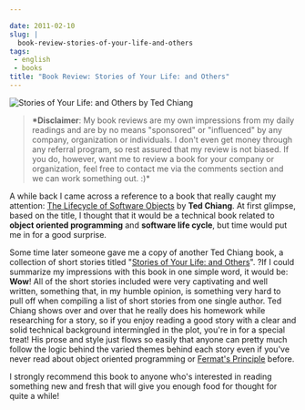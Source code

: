 ```yaml
---

date: 2011-02-10
slug: |
  book-review-stories-of-your-life-and-others
tags:
 - english
 - books
title: "Book Review: Stories of Your Life: and Others"
---
```

![Stories of Your Life: and Others by Ted Chiang](http://www.ogmaciel.com/wp-content/uploads/2011/02/cover-200x300.jpg)

> **\*Disclaimer**: My book reviews are my own impressions from my daily
> readings and are by no means "sponsored" or "influenced" by any
> company, organization or individuals. I don't even get money through
> any referral program, so rest assured that my review is not biased. If
> you do, however, want me to review a book for your company or
> organization, feel free to contact me via the comments section and we
> can work something out. :)\*

A while back I came across a reference to a book that really caught my
attention: [The Lifecycle of Software
Objects](http://www.amazon.com/Lifecycle-Software-Objects-Ted-Chiang/dp/1596063173/ref=sr_1_7?ie=UTF8&s=books&qid=1297290928&sr=8-7)
by **Ted Chiang**. At first glimpse, based on the title, I thought that
it would be a technical book related to **object oriented programming**
and **software life cycle**, but time would put me in for a good
surprise.

Some time later someone gave me a copy of another Ted Chiang book, a
collection of short stories titled "[Stories of Your Life: and
Others](http://www.amazon.com/Stories-Your-Life-Ted-Chiang/dp/1931520720/ref=sr_1_1?ie=UTF8&qid=1297351710&sr=8-1)". ?If
I could summarize my impressions with this book in one simple word, it
would be: **Wow**! All of the short stories included were very
captivating and well written, something that, in my humble opinion, is
something very hard to pull off when compiling a list of short stories
from one single author. Ted Chiang shows over and over that he really
does his homework while researching for a story, so if you enjoy reading
a good story with a clear and solid technical background intermingled in
the plot, you're in for a special treat! His prose and style just flows
so easily that anyone can pretty much follow the logic behind the varied
themes behind each story even if you've never read about object oriented
programming or [Fermat's
Principle](https://secure.wikimedia.org/wikibooks/en/wiki/Optics/Fermat's_Principle)
before.

I strongly recommend this book to anyone who's interested in reading
something new and fresh that will give you enough food for thought for
quite a while!
